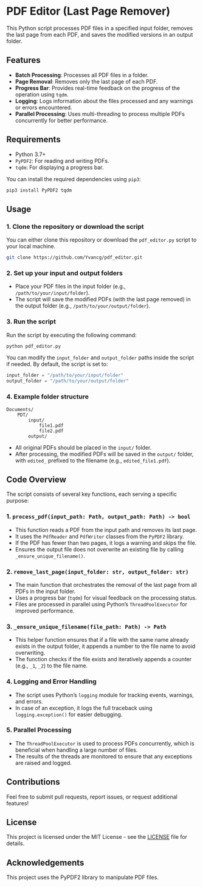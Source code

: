 
# PDF Editor (Last Page Remover)

This Python script processes PDF files in a specified input folder, removes the last page from each PDF, and saves the modified versions in an output folder.

## Features

- **Batch Processing**: Processes all PDF files in a folder.
- **Page Removal**: Removes only the last page of each PDF.
- **Progress Bar**: Provides real-time feedback on the progress of the operation using `tqdm`.
- **Logging**: Logs information about the files processed and any warnings or errors encountered.
- **Parallel Processing**: Uses multi-threading to process multiple PDFs concurrently for better performance.

## Requirements

- Python 3.7+
- `PyPDF2`: For reading and writing PDFs.
- `tqdm`: For displaying a progress bar.

You can install the required dependencies using `pip3`:

```bash
pip3 install PyPDF2 tqdm
```

## Usage

### 1. Clone the repository or download the script

You can either clone this repository or download the `pdf_editor.py` script to your local machine.

```bash
git clone https://github.com/Yvancg/pdf_editor.git
```

### 2. Set up your input and output folders

- Place your PDF files in the input folder (e.g., `/path/to/your/input/folder`).
- The script will save the modified PDFs (with the last page removed) in the output folder (e.g., `/path/to/your/output/folder`).

### 3. Run the script

Run the script by executing the following command:

```bash
python pdf_editor.py
```

You can modify the `input_folder` and `output_folder` paths inside the script if needed. By default, the script is set to:

```python
input_folder = "/path/to/your/input/folder"
output_folder = "/path/to/your/output/folder"
```

### 4. Example folder structure

```
Documents/
    PDT/
        input/
            file1.pdf
            file2.pdf
        output/
```

- All original PDFs should be placed in the `input/` folder.
- After processing, the modified PDFs will be saved in the `output/` folder, with `edited_` prefixed to the filename (e.g., `edited_file1.pdf`).

## Code Overview

The script consists of several key functions, each serving a specific purpose:

### 1. `process_pdf(input_path: Path, output_path: Path) -> bool`

- This function reads a PDF from the input path and removes its last page.
- It uses the `PdfReader` and `PdfWriter` classes from the `PyPDF2` library.
- If the PDF has fewer than two pages, it logs a warning and skips the file.
- Ensures the output file does not overwrite an existing file by calling `_ensure_unique_filename()`.

### 2. `remove_last_page(input_folder: str, output_folder: str)`

- The main function that orchestrates the removal of the last page from all PDFs in the input folder.
- Uses a progress bar (`tqdm`) for visual feedback on the processing status.
- Files are processed in parallel using Python’s `ThreadPoolExecutor` for improved performance.

### 3. `_ensure_unique_filename(file_path: Path) -> Path`

- This helper function ensures that if a file with the same name already exists in the output folder, it appends a number to the file name to avoid overwriting.
- The function checks if the file exists and iteratively appends a counter (e.g., `_1`, `_2`) to the file name.

### 4. Logging and Error Handling

- The script uses Python’s `logging` module for tracking events, warnings, and errors.
- In case of an exception, it logs the full traceback using `logging.exception()` for easier debugging.

### 5. Parallel Processing

- The `ThreadPoolExecutor` is used to process PDFs concurrently, which is beneficial when handling a large number of files.
- The results of the threads are monitored to ensure that any exceptions are raised and logged.

## Contributions

Feel free to submit pull requests, report issues, or request additional features!

## License

This project is licensed under the MIT License - see the [LICENSE](LICENSE) file for details.

## Acknowledgements

This project uses the PyPDF2 library to manipulate PDF files.
